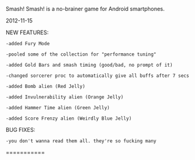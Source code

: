 Smash! Smash! is a no-brainer game for Android smartphones.

2012-11-15

NEW FEATURES: 

	-added Fury Mode
	
	-pooled some of the collection for "performance tuning"
	
	-added Gold Bars and smash timing (good/bad, no prompt of it)
	
	-changed sorcerer proc to automatically give all buffs after 7 secs
	
	-added Bomb alien (Red Jelly)
	
	-added Invulnerability alien (Orange Jelly)
	
	-added Hammer Time alien (Green Jelly)
	
	-added Score Frenzy alien (Weirdly Blue Jelly)
	
	
BUG FIXES:

	-you don't wanna read them all. they're so fucking many

===========
